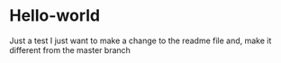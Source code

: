 # Hello-world
Just a test
I just want to make a change to the readme file and, make it different from the master branch
